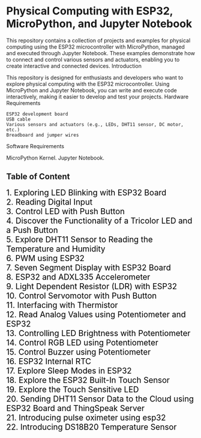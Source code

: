 # Physical Computing with ESP32, MicroPython, and Jupyter Notebook

This repository contains a collection of projects and examples for physical computing using the ESP32 microcontroller with MicroPython, managed and executed through Jupyter Notebook. These examples demonstrate how to connect and control various sensors and actuators, enabling you to create interactive and connected devices.
Introduction

This repository is designed for enthusiasts and developers who want to explore physical computing with the ESP32 microcontroller. Using MicroPython and Jupyter Notebook, you can write and execute code interactively, making it easier to develop and test your projects.
Hardware Requirements

    ESP32 development board
    USB cable
    Various sensors and actuators (e.g., LEDs, DHT11 sensor, DC motor, etc.)
    Breadboard and jumper wires

Software Requirements

   MicroPython Kernel.
   Jupyter Notebook.


## Table of Content

<div style="text-align: left; color: black; font-size: 1.5em;">
1. Exploring LED Blinking with ESP32 Board
</div>

<div style="text-align: left; color: black; font-size: 1.5em;">
2. Reading Digital Input
</div>

<div style="text-align: left; color: black; font-size: 1.5em;">
3. Control LED with Push Button
</div>

<div style="text-align: left; color: black; font-size: 1.5em;">
4. Discover the Functionality of a Tricolor LED and a Push Button
</div>

<div style="text-align: left; color: black; font-size: 1.5em;">
5. Explore DHT11 Sensor to Reading the Temperature and Humidity
</div>

<div style="text-align: left; color: black; font-size: 1.5em;">
6. PWM using ESP32
</div>

<div style="text-align: left; color: black; font-size: 1.5em;">
7. Seven Segment Display with ESP32 Board
</div>

<div style="text-align: left; color: black; font-size: 1.5em;">
8. ESP32 and ADXL335 Accelerometer
</div>

<div style="text-align: left; color: black; font-size: 1.5em;">
9. Light Dependent Resistor (LDR) with ESP32
</div>

<div style="text-align: left; color: black; font-size: 1.5em;">
10. Control Servomotor with Push Button
</div>

<div style="text-align: left; color: black; font-size: 1.5em;">
11. Interfacing with Thermistor
</div>

<div style="text-align: left; color: black; font-size: 1.5em;">
12. Read Analog Values using Potentiometer and ESP32
</div>

<div style="text-align: left; color: black; font-size: 1.5em;">
13. Controlling LED Brightness with Potentiometer
</div>

<div style="text-align: left; color: black; font-size: 1.5em;">
14. Control RGB LED using Potentiometer
</div>

<div style="text-align: left; color: black; font-size: 1.5em;">
15. Control Buzzer using Potentiometer
</div>

<div style="text-align: left; color: black; font-size: 1.5em;">
16. ESP32 Internal RTC
</div>

<div style="text-align: left; color: black; font-size: 1.5em;">
17. Explore Sleep Modes in ESP32
</div>

<div style="text-align: left; color: black; font-size: 1.5em;">
18. Explore the ESP32 Built-In Touch Sensor
</div>

<div style="text-align: left; color: black; font-size: 1.5em;">
19. Explore the Touch Sensitive LED
</div>

<div style="text-align: left; color: black; font-size: 1.5em;">
20. Sending DHT11 Sensor Data to the Cloud using ESP32 Board and ThingSpeak Server
</div>

<div style="text-align: left; color: black; font-size: 1.5em;">
21. Introducing pulse oximeter using esp32
</div>

<div style="text-align: left; color: black; font-size: 1.5em;">
22. Introducing DS18B20 Temperature Sensor
</div>

